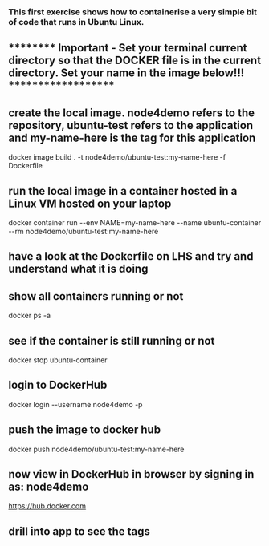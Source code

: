 ### This first exercise shows how to containerise a very simple bit of code that runs in Ubuntu Linux. 

## ******** Important - Set your terminal current directory so that the DOCKER file is in the current directory. Set your name in the image below!!! ******************

## create the local image. node4demo refers to the repository, ubuntu-test refers to the application and my-name-here is the tag for this application
docker image build . -t node4demo/ubuntu-test:my-name-here -f Dockerfile

## run the local image in a container hosted in a Linux VM hosted on your laptop

docker container run --env NAME=my-name-here --name ubuntu-container --rm  node4demo/ubuntu-test:my-name-here 

## have a look at the Dockerfile on LHS and try and understand what it is doing

## show all containers running or not
docker ps -a

## see if the container is still running or not
docker stop ubuntu-container 

## login to DockerHub
docker login --username node4demo -p <password>

## push the image to docker hub
docker push node4demo/ubuntu-test:my-name-here

## now view in DockerHub in browser by signing in as: node4demo 
https://hub.docker.com

## drill into app to see the tags
